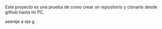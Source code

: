 Este proyecto es una prueba de como crear un repositorio y clonarlo desde github hasta mi PC.

asereje a eje
g